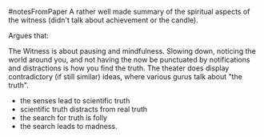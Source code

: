 #notesFromPaper
A rather well made summary of the spiritual aspects of the witness (didn't talk about achievement or the candle).

Argues that:

The Witness is about pausing and mindfulness. Slowing down, noticing the world around you, and not having the now be punctuated by notifications and distractions is how you find the truth. The theater does display contradictory (if still similar) ideas, where various gurus talk about "the truth". 

 - the senses lead to scientific truth
 - scientific truth distracts from real truth
 - the search for truth is folly
 - the search leads to madness.


